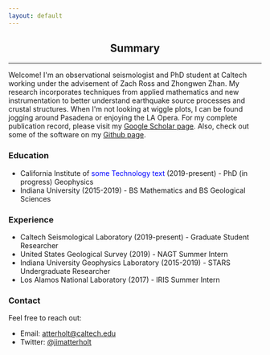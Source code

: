 ```yaml
---
layout: default
---
```

<h2 align="center">
  Summary
</h2>

* * *

Welcome! I'm an observational seismologist and PhD student at Caltech working under the advisement of Zach Ross and Zhongwen Zhan. My research incorporates techniques from applied mathematics and new instrumentation to better understand earthquake source processes and crustal structures. When I'm not looking at wiggle plots, I can be found jogging around Pasadena or enjoying the LA Opera. For my complete publication record, please visit my [Google Scholar page](https://scholar.google.com/citations?user=1rW1gSwAAAAJ&hl=en&oi=ao). Also, check out some of the software on my [Github page](https://github.com/atterholt).

<h3>
  Education
</h3>

*   California Institute of <span style="color:blue">some Technology text</span> (2019-present) - PhD (in progress) Geophysics
*   Indiana University (2015-2019) - BS Mathematics and BS Geological Sciences

<h3>
  Experience
</h3>

*   Caltech Seismological Laboratory (2019-present) - Graduate Student Researcher
*   United States Geological Survey (2019) - NAGT Summer Intern
*   Indiana University Geophysics Laboratory (2015-2019) - STARS Undergraduate Researcher
*   Los Alamos National Laboratory (2017) - IRIS Summer Intern

<h3>
  Contact
</h3>

Feel free to reach out:

*   Email: atterholt@caltech.edu
*   Twitter: [@jimatterholt](https://twitter.com/jimatterholt?lang=en)
